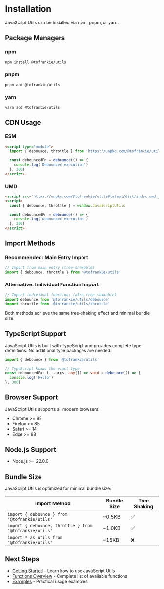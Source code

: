 # Installation

JavaScript Utils can be installed via npm, pnpm, or yarn.

## Package Managers

### npm

```bash
npm install @tofrankie/utils
```

### pnpm

```bash
pnpm add @tofrankie/utils
```

### yarn

```bash
yarn add @tofrankie/utils
```

## CDN Usage

### ESM

```html
<script type="module">
  import { debounce, throttle } from 'https://unpkg.com/@tofrankie/utils@latest/dist/index.mjs'
  
  const debouncedFn = debounce(() => {
    console.log('Debounced execution')
  }, 300)
</script>
```

### UMD

```html
<script src="https://unpkg.com/@tofrankie/utils@latest/dist/index.umd.js"></script>
<script>
  const { debounce, throttle } = window.JavaScriptUtils
  
  const debouncedFn = debounce(() => {
    console.log('Debounced execution')
  }, 300)
</script>
```

## Import Methods

### Recommended: Main Entry Import

```typescript
// Import from main entry (tree-shakable)
import { debounce, throttle } from '@tofrankie/utils'
```

### Alternative: Individual Function Import

```typescript
// Import individual functions (also tree-shakable)
import debounce from '@tofrankie/utils/debounce'
import throttle from '@tofrankie/utils/throttle'
```

Both methods achieve the same tree-shaking effect and minimal bundle size.

## TypeScript Support

JavaScript Utils is built with TypeScript and provides complete type definitions. No additional type packages are needed.

```typescript
import { debounce } from '@tofrankie/utils'

// TypeScript knows the exact type
const debouncedFn: (...args: any[]) => void = debounce(() => {
  console.log('Hello')
}, 300)
```

## Browser Support

JavaScript Utils supports all modern browsers:

- Chrome >= 88
- Firefox >= 85
- Safari >= 14
- Edge >= 88

## Node.js Support

- Node.js >= 22.0.0

## Bundle Size

JavaScript Utils is optimized for minimal bundle size:

| Import Method | Bundle Size | Tree Shaking |
|---------------|-------------|--------------|
| `import { debounce } from '@tofrankie/utils'` | ~0.5KB | ✅ |
| `import { debounce, throttle } from '@tofrankie/utils'` | ~1.0KB | ✅ |
| `import * as utils from '@tofrankie/utils'` | ~15KB | ❌ |

## Next Steps

- [Getting Started](/en/guide/getting-started) - Learn how to use JavaScript Utils
- [Functions Overview](/en/guide/functions) - Complete list of available functions
- [Examples](/en/guide/examples) - Practical usage examples
